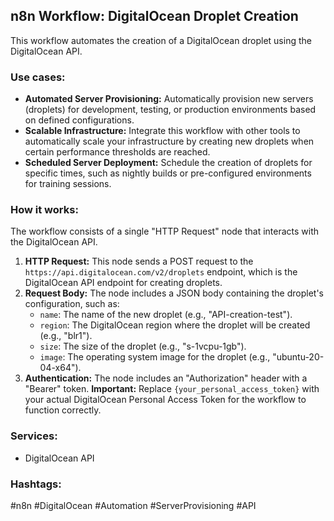 ## n8n Workflow: DigitalOcean Droplet Creation

This workflow automates the creation of a DigitalOcean droplet using the DigitalOcean API.

### Use cases:

*   **Automated Server Provisioning:** Automatically provision new servers (droplets) for development, testing, or production environments based on defined configurations.
*   **Scalable Infrastructure:** Integrate this workflow with other tools to automatically scale your infrastructure by creating new droplets when certain performance thresholds are reached.
*   **Scheduled Server Deployment:** Schedule the creation of droplets for specific times, such as nightly builds or pre-configured environments for training sessions.

### How it works:

The workflow consists of a single "HTTP Request" node that interacts with the DigitalOcean API.

1.  **HTTP Request:** This node sends a POST request to the `https://api.digitalocean.com/v2/droplets` endpoint, which is the DigitalOcean API endpoint for creating droplets.
2.  **Request Body:** The node includes a JSON body containing the droplet's configuration, such as:
    *   `name`: The name of the new droplet (e.g., "API-creation-test").
    *   `region`: The DigitalOcean region where the droplet will be created (e.g., "blr1").
    *   `size`: The size of the droplet (e.g., "s-1vcpu-1gb").
    *   `image`: The operating system image for the droplet (e.g., "ubuntu-20-04-x64").
3.  **Authentication:** The node includes an "Authorization" header with a "Bearer" token.  **Important:** Replace `{your_personal_access_token}` with your actual DigitalOcean Personal Access Token for the workflow to function correctly.

### Services:

*   DigitalOcean API

### Hashtags:

#n8n #DigitalOcean #Automation #ServerProvisioning #API
